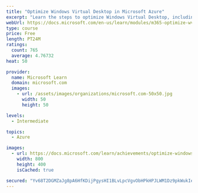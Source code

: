 ```yaml
---
title: "Optimize Windows Virtual Desktop in Microsoft Azure"
excerpt: "Learn the steps to optimize Windows Virtual Desktop, including how to take advantage of new storage, file management, and automated scaling options."
webUrl: https://docs.microsoft.com/en-us/learn/modules/m365-optimize-wvd/
type: course
price: Free
length: PT24M
ratings:
  count: 765
  average: 4.76732
heat: 50

provider:
  name: Microsoft Learn
  domain: microsoft.com
  images:
    - url: /assets/images/organizations/microsoft.com-50x50.jpg
      width: 50
      height: 50

levels:
  - Intermediate

topics:
  - Azure

images:
  - url: https://docs.microsoft.com/learn/achievements/optimize-windows-virtual-desktop-social.png
    width: 800
    height: 400
    isCached: true

secured: "Yv68T2DGMZaJg8pA6HfKDijPgysHI1BLvLpcVgvObHPkHPJLWM1Dz9pkWukIeiHJoj1FPRiHkxkHjsNio87AHgcAxsDkXmY6UECvOlejugu43jaX82o5dWiphy9Rt/WNigH2Pcte8BHnD1nhSiaHz10QDNt3bKWlWxQ0jTK5zuf+DdNQLzuRjF4iLuzyQuMxtYPuON7NUiJgovoKrDzWcCWMxvC5mx3x38Nn8mH6RmkfcbO/6OcPuSn3YD8yNcNPTqfgiPzaBRRXJ600I2Ye+mNaQhlVFLsmxRGqxQ4GmGg3uHKoe6kixHcGaCAGtnu7Sf4stf+ceyiv+Kp+yaX9KdycMTjeSjSEHA3C5ATItj83Q+PutvB/8AExG0xcCvnalft3dPyJhGLyn0OzgPixGWJ/KkKlYGC+oHpmJx9S//U=;55JblSN6YwaeJK5SdmPt6w=="
---
```


